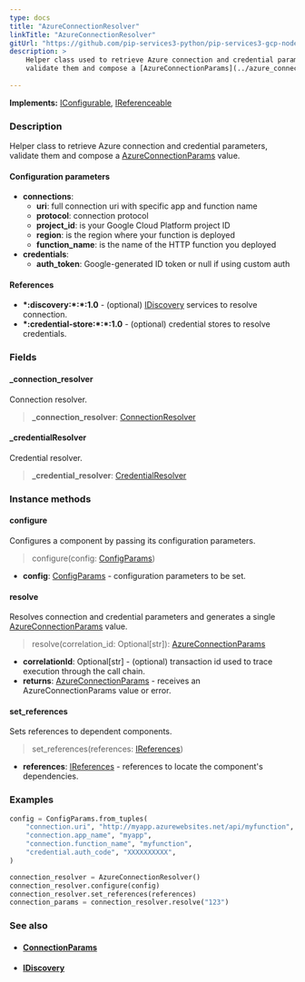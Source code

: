 ```yaml
---
type: docs
title: "AzureConnectionResolver"
linkTitle: "AzureConnectionResolver"
gitUrl: "https://github.com/pip-services3-python/pip-services3-gcp-nodex"
description: >
    Helper class used to retrieve Azure connection and credential parameters,
    validate them and compose a [AzureConnectionParams](../azure_connection_params) value.
 
---
```


**Implements:** [IConfigurable](../../../commons/config/iconfigurable), [IReferenceable](../../../commons/refer/ireferenceable)

### Description

Helper class to retrieve Azure connection and credential parameters,
validate them and compose a [AzureConnectionParams](../azure_connection_params) value.


#### Configuration parameters

- **connections**:                   
     - **uri**:           full connection uri with specific app and function name
     - **protocol**:      connection protocol
     - **project_id**:    is your Google Cloud Platform project ID
     - **region**:        is the region where your function is deployed
     - **function_name**: is the name of the HTTP function you deployed
- **credentials**:    
    - **auth_token**:    Google-generated ID token or null if using custom auth

#### References
- **\*:discovery:\*:\*:1.0** - (optional) [IDiscovery](../../../components/connect/idiscovery) services to resolve connection.
- **\*:credential-store:\*:\*:1.0** - (optional) credential stores to resolve credentials.

### Fields

<span class="hide-title-link">

#### _connection_resolver
Connection resolver.
> **_connection_resolver**: [ConnectionResolver](../../../components/connect/connection_resolver)

#### _credentialResolver
Credential resolver.
> **_credential_resolver**: [CredentialResolver](../../../components/auth/credential_resolver)

</span>

### Instance methods

#### configure
Configures a component by passing its configuration parameters.

> configure(config: [ConfigParams](../../../commons/config/config_params))

- **config**: [ConfigParams](../../../commons/config/config_params) - configuration parameters to be set.

#### resolve
Resolves connection and credential parameters and generates a single
[AzureConnectionParams](../azure_connection_params) value.

> resolve(correlation_id: Optional[str]): [AzureConnectionParams](../azure_connection_params)

- **correlationId**: Optional[str] - (optional) transaction id used to trace execution through the call chain. 
- **returns**: [AzureConnectionParams](../azure_connection_params) - receives an AzureConnectionParams value or error.

#### set_references
Sets references to dependent components.

> set_references(references: [IReferences](../../../commons/refer/ireferences))

- **references**: [IReferences](../../../commons/refer/ireferences) - references to locate the component's dependencies.



### Examples

```python
config = ConfigParams.from_tuples(
    "connection.uri", "http://myapp.azurewebsites.net/api/myfunction",
    "connection.app_name", "myapp",
    "connection.function_name", "myfunction",
    "credential.auth_code", "XXXXXXXXXX",
)

connection_resolver = AzureConnectionResolver()
connection_resolver.configure(config)
connection_resolver.set_references(references)
connection_params = connection_resolver.resolve("123")
```

### See also
- #### [ConnectionParams](../../../components/connect/connection_params)
- #### [IDiscovery](../../../components/connect/idiscovery)
